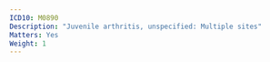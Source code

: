 ```yaml
---
ICD10: M0890
Description: "Juvenile arthritis, unspecified: Multiple sites"
Matters: Yes
Weight: 1
---
```

